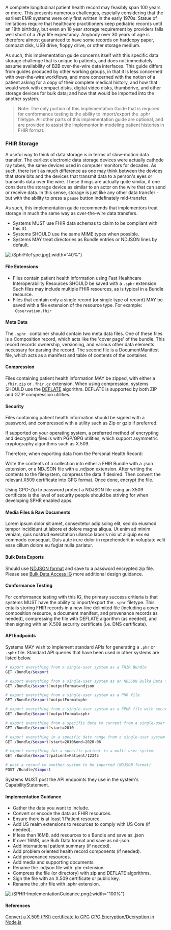 A complete longitudinal patient health record may feasibly span 100 years or more.  This presents numerous challenges, espcially considering that the earliest EMR systems were only first written in the early 1970s.  Statue of limitations require that healthcare practitioners keep pediatric records until an 18th birthday, but even an 18 year storage requirement by providers falls well short of a 76yr life expectancy.  Anybody over 30 years of age is therefore almost guaranteed to have some records on hardcopy paper, compact disk, USB drive, floppy drive, or other storage medium.  

As such, this implementation guide concerns itself with this specific data storage challenge that is unique to patients, and does not immediately assume availability of B2B over-the-wire data interfaces.  This guide differs from guides produced by other working groups, in that it is less concerned with over-the-wire workflows, and more concerned with the notion of a patient asking for a copy of their complete medical history, and how that would work with compact disks, digital video disks, thumbdrive, and other storage devices for bulk data; and how that would be imported into the another system.  

> Note: The only portion of this Implementation Guide that is required for conformance testing is the ability to import/export the .sphr filetype.  All other parts of this implementation guide are optional, and are provided to assist the implementor in modeling patient histories in FHIR format. 

### FHIR Storage 

A useful way to think of data storage is in terms of slow-motion data transfer.  The earliest electronic data storage devices were actually cathode ray tubes, the same devices used in computer monitors for decades.  As such, there isn't as much difference as one may think between the devices that store bits and the devices that transmit data to a person's eyes or transmits data over the wire.  These things are actually quite similar, if one considers the storage device as similar to an actor on the wire that can send or receive data.  In this sense, storage is just like any other data transfer - but with the ability to press a `pause` button indefinately mid-transfer.  

As such, this implementation guide recommends that implementors treat storage in much the same way as over-the-wire data transfers.  

- Systems MUST use FHIR data schemas to claim to be compliant with this IG.  
- Systems SHOULD use the same MIME types when possible.
- Systems MAY treat directories as Bundle entries or NDJSON lines by default.

![./SphrFileType.jpg](./SphrFileType.jpg){:width="40%"}  

#### File Extensions

- Files contain patient health information using Fast Healthcare Interoperability Resources SHOULD be saved with a `.sphr` extension.  Such files may include multiple FHIR resources, as is typical in a Bundle resource.
- Files that contain only a single record (or single type of record) MAY be saved with a file extension of the resource type.  For example:  `.Observation.fhir` 

#### Meta Data

The `.sphr ` container should contain two meta data files.  One of these files is a Composition record, which acts like the 'cover page' of the bundle.  This record records ownership, versioning, and various other data elements necessary for parsing the record.  The second file is a DocumentManifest file, which acts as a manifest and table of contents of the container.


#### Compression  

Files containing patient health information MAY be zipped, with either a `.fhir.zip` or `.fhir.gz` extension. When using compression, systems SHOULD use the [DEFLATE](https://en.wikipedia.org/wiki/Deflate) algorithm.  DEFLATE is supported by both ZIP and GZIP compression utilities.  

#### Security  

Files containing patient health information should be signed with a password, and compressed with a utility such as Zip or gzip if preferred.  

If supported on your operating system, a preferred method of encrypting and decrypting files is with PGP/GPG utilities, which support asymmetric cryptography algorithms such as X.509.  

Therefore, when exporting data from the Personal Health Record:

Write the contents of a collection into either a FHIR Bundle with a .json extension, or a NDJSON file with a .ndjson extension.  After writing the contents to the filesystem, compress the data if desired.  Then convert the relevant X509 certificate into GPG format.  Once done, encrypt the file.

Using GPG-Zip to password protect a NDJSON file using an X509 certificate is the level of security people should be striving for when developing SPHR enabled apps.  

#### Media Files & Raw Documents

Lorem ipsum dolor sit amet, consectetur adipiscing elit, sed do eiusmod tempor incididunt ut labore et dolore magna aliqua. Ut enim ad minim veniam, quis nostrud exercitation ullamco laboris nisi ut aliquip ex ea commodo consequat. Duis aute irure dolor in reprehenderit in voluptate velit esse cillum dolore eu fugiat nulla pariatur.

#### Bulk Data Exports

Should use [NDJSON format](http://ndjson.org/) and save to a password encrypted zip file.  Please see [Bulk Data Access IG](https://hl7.org/fhir/uv/bulkdata/) more additional design guidance.

#### Conformance Testing

For conformance testing with this IG, the primary success critieria is that systems MUST have the ability to import/export the `.sphr` filetype. This entails storing FHIR records in a new-line delimited file (including a cover composition resource, a document manifest, and provenance records as needed), compressing the file with DEFLATE algorithm (as needed), and then signing with an X.509 security certificate (i.e. DNS certificate). 

#### API Endpoints

Systems MAY wish to implement standard APIs for generating a `.phr` or `.sphr` file.  Standard API queries that have been used in other systems are listed below.

```bash
# export everything from a single-user system as a FHIR Bundle
GET /Bundle/$export

# export everything from a single-user system as an NDJSON Bulkd Data file
GET /Bundle/$export?outputFormat=ndjson

# export everything from a single-user system as a PHR file
GET /Bundle/$export?outputFormat=phr

# export everything from a single-user system as a SPHR file with security
GET /Bundle/$export?outputFormat=sphr

# export everything from a specific date to current from a single-user system
GET /Bundle/$export?start=2010

# export everything in a specific date range from a single-user system
GET /Bundle/$export?start=2010&end=2020-06

# export everything for a specific patient in a multi-user system
GET /Bundle/$export?patient=Patient/12345

# post a record to another system to be imported (NDJSON format)
POST /Bundle/$import
```

Systems MUST post the API endpoints they use in the system's CapabilityStatement.  


#### Implementation Guidance  

- Gather the data you want to include.
- Convert or encode the data as FHIR resources.
- Ensure there is at least 1 Patient resource.
- Add US realm extensions to resources to comply with US Core (if needed).
- If less than 16MB, add resources to a Bundle and save as .json
- If over 16MB, use Bulk Data format and save as nd-json.
- Add international patient summary (if needed).
- Add problem oriented health record components (if needed).
- Add provenance resources.
- Add media and supporting documents.
- Rename the .ndjson file with .phr extension.
- Compress the file (or directory) with zip and DEFLATE algorithms.
- Sign the file with an X.509 certificate or public key.
- Rename the .phr file with .sphr extension.

![./SPHR-ImplementationGuidance.png](./SPHR-ImplementationGuidance.png){:width="100%"}  


#### References  

[Convert a X.509 (PKI) certificate to GPG](https://www.pengdows.com/2020/06/27/convert-a-x-509-pki-certificate-to-gpg/)
[GPG Encryption/Decryption in Node.js](https://www.npmjs.com/package/gpg)






